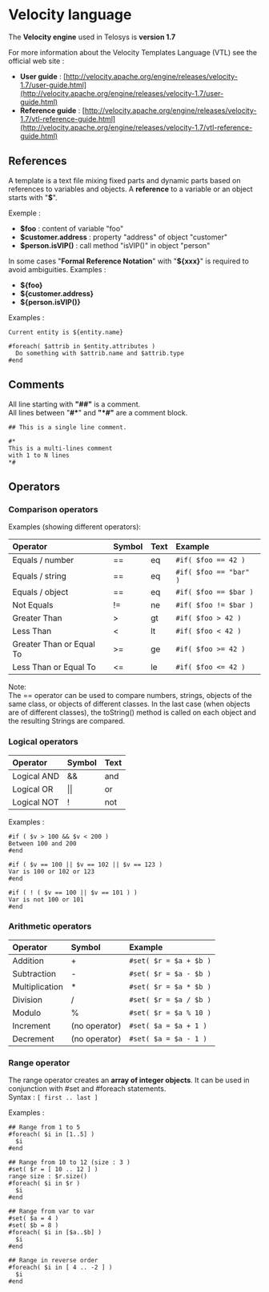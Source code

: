 # Velocity language

The **Velocity engine** used in Telosys is **version 1.7**

For more information about the Velocity Templates Language \(VTL\) see the official web site : 

* **User guide** : [http://velocity.apache.org/engine/releases/velocity-1.7/user-guide.html](http://velocity.apache.org/engine/releases/velocity-1.7/user-guide.html)
* **Reference guide** : [http://velocity.apache.org/engine/releases/velocity-1.7/vtl-reference-guide.html](http://velocity.apache.org/engine/releases/velocity-1.7/vtl-reference-guide.html)

## References

A template is a text file mixing fixed parts and dynamic parts based on references to variables and objects. A **reference** to a variable or an object starts with "**$**". 

Exemple : 

* **$foo**  : content of variable "foo" 
* **$customer.address** : property "address" of object "customer" 
* **$person.isVIP\(\)** : call method "isVIP\(\)" in object "person"

In some cases "**Formal Reference Notation**"  with "**${xxx}**" is required to avoid ambiguities. Examples :

* **${foo}**
* **${customer.address}**
* **${person.isVIP\(\)}**

Examples :

```text
Current entity is ${entity.name}

#foreach( $attrib in $entity.attributes )
  Do something with $attrib.name and $attrib.type
#end

```

## Comments

All line starting with **"\#\#"** is a comment.   
All lines between "**\#\***" and **"\*\#"** are a comment block.

```text
## This is a single line comment.

#*
This is a multi-lines comment
with 1 to N lines
*#
```

## Operators 

### Comparison operators

Examples \(showing different operators\):

| Operator | Symbol | Text | Example |
| :--- | :--- | :--- | :--- |
| Equals / number | == | eq | `#if( $foo == 42 )` |
| Equals / string | == | eq | `#if( $foo == "bar" )` |
| Equals / object  | == | eq | `#if( $foo == $bar )` |
| Not Equals | != | ne | `#if( $foo != $bar )` |
| Greater Than | &gt; | gt | `#if( $foo > 42 )` |
| Less Than | &lt; | lt | `#if( $foo < 42 )` |
| Greater Than  or Equal To | &gt;= | ge | `#if( $foo >= 42 )` |
| Less Than  or Equal To | &lt;= | le | `#if( $foo <= 42 )` |

Note:  
The == operator can be used to compare numbers, strings, objects of the same class, or objects of different classes. In the last case \(when objects are of different classes\), the toString\(\) method is called on each object and the resulting Strings are compared.



### Logical operators

| Operator | Symbol | Text |
| :--- | :--- | :--- |
| Logical AND | && |  and |
| Logical OR | \|\| |  or |
| Logical NOT | ! | not |

Examples :

```text
#if ( $v > 100 && $v < 200 )
Between 100 and 200 
#end 

#if ( $v == 100 || $v == 102 || $v == 123 )
Var is 100 or 102 or 123 
#end 

#if ( ! ( $v == 100 || $v == 101 ) )
Var is not 100 or 101
#end 

```



### Arithmetic operators

| Operator | Symbol | Example |
| :--- | :--- | :--- |
| Addition | + | `#set( $r = $a + $b )` |
| Subtraction | - | `#set( $r = $a - $b )` |
| Multiplication | \* | `#set( $r = $a * $b )` |
| Division | / | `#set( $r = $a / $b )` |
| Modulo | % | `#set( $r = $a % 10 )` |
| Increment | \(no operator\) | `#set( $a = $a + 1 )` |
| Decrement | \(no operator\) | `#set( $a = $a - 1 )` |



### Range operator

The range operator creates an **array of integer objects**. It can be used in conjunction with \#set and \#foreach statements.  
Syntax :  `[ first .. last ]`

Examples :

```text
## Range from 1 to 5
#foreach( $i in [1..5] )
  $i
#end

## Range from 10 to 12 (size : 3 )
#set( $r = [ 10 .. 12 ] )
range size : $r.size()
#foreach( $i in $r )
  $i
#end

## Range from var to var
#set( $a = 4 )
#set( $b = 8 )
#foreach( $i in [$a..$b] )
  $i
#end

## Range in reverse order
#foreach( $i in [ 4 .. -2 ] )
  $i
#end
```

